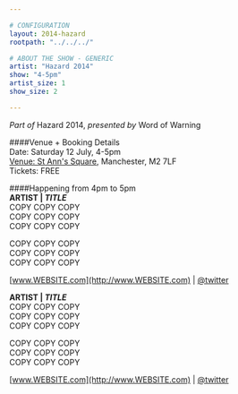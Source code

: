 ```yaml
---

# CONFIGURATION
layout: 2014-hazard
rootpath: "../../../"

# ABOUT THE SHOW - GENERIC
artist: "Hazard 2014"
show: "4-5pm"
artist_size: 1
show_size: 2

---
```

*Part of* Hazard 2014, *presented by* Word of Warning       
     
####Venue + Booking Details        
Date: Saturday 12 July, 4-5pm       
[Venue: St Ann's Square](http://www), Manchester, M2 7LF      
Tickets: FREE    
                
####Happening from 4pm to 5pm      
**ARTIST | *TITLE***     
COPY COPY COPY            
COPY COPY COPY             
COPY COPY COPY            
               
COPY COPY COPY             
COPY COPY COPY            
COPY COPY COPY             
                     
[www.WEBSITE.com](http://www.WEBSITE.com) | [@twitter](http://twitter.com/)            
             
**ARTIST | *TITLE***     
COPY COPY COPY            
COPY COPY COPY             
COPY COPY COPY            
               
COPY COPY COPY             
COPY COPY COPY            
COPY COPY COPY             
                     
[www.WEBSITE.com](http://www.WEBSITE.com) | [@twitter](http://twitter.com/)            
             
